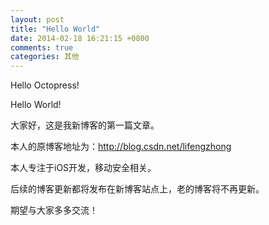 ```yaml
---
layout: post
title: "Hello World"
date: 2014-02-18 16:21:15 +0800
comments: true
categories: 其他 
---
```


Hello Octopress!

Hello World!

大家好，这是我新博客的第一篇文章。

本人的原博客地址为：<http://blog.csdn.net/lifengzhong>

本人专注于iOS开发，移动安全相关。

后续的博客更新都将发布在新博客站点上，老的博客将不再更新。

期望与大家多多交流！
